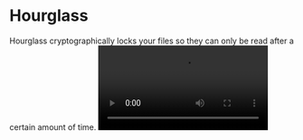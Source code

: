 # Hourglass
Hourglass cryptographically locks your files so they can only be read after a certain amount of time.
![](https://u.pomf.is/qvngip.webm "Screencast")

